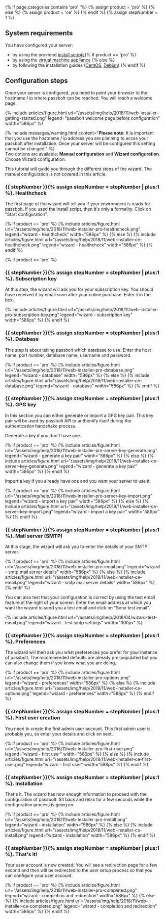 {% if page.categories contains 'pro' '%}
    {% assign product = 'pro' %}
{% else %}
    {% assign product = 'ce' %}
{% endif %}
{% assign stepNumber = 1 %}

## System requirements
You have configured your server:
- by using the provided <a href="/hosting/install/{{ product }}/install-scripts">install scripts</a>{% if product == 'pro' %}
- by using the <a href="/hosting/install/pro/vm.html">virtual machine appliance</a>
{% else %}
- by following the installation guides (<a href="/hosting/install/ce/centos-7.html">CentOS</a>, <a href="/hosting/install/ce/debian-9.html">Debian</a>)
{% endif %}

## Configuration steps
Once your server is configured, you need to point your browser to the hostname / ip where passbolt can be reached. You
will reach a welcome page.

{% include articles/figure.html
    url="/assets/img/help/2018/11/web-installer-getting-started.png"
    legend="passbolt welcome page before configuration"
    width="586px"
%}

{% include messages/warning.html
    content="**Please note:** It is important that you use the hostname / ip address you are planning to acces your passbolt
    after installation. Once your server will be configured this setting cannot be changed."
%}
<br/>
Two options are available: **Manual configuration** and **Wizard configuration**. Choose Wizard configuration.

This tutorial will guide you through the different steps of the wizard. The manual configuration is not
covered in this article.

### {{ stepNumber }}{% assign stepNumber = stepNumber | plus:1 %}. Healthcheck
The first page of the wizard will tell you if your environment is ready for passbolt. If you used the install script,
then it's only a formality. Click on "Start configuration".

{% if product == 'pro' %}
{% include articles/figure.html
    url="/assets/img/help/2018/11/web-installer-pro-healthcheck.png"
    legend="wizard - healthcheck"
    width="586px"
%}
{% else %}
{% include articles/figure.html
    url="/assets/img/help/2018/11/web-installer-ce-healthcheck.png"
    legend="wizard - healthcheck"
    width="586px"
%}
{% endif %}

{% if product == 'pro' %}
### {{ stepNumber }}{% assign stepNumber = stepNumber | plus:1 %}. Subscription key
At this step, the wizard will ask you for your subscription key. You should have received it by email soon after your online purchase.
Enter it in the box.

{% include articles/figure.html
    url="/assets/img/help/2018/11/web-installer-pro-subscription-key.png"
    legend="wizard - subscription key"
    width="586px"
%}
{% endif %}

### {{ stepNumber }}{% assign stepNumber = stepNumber | plus:1 %}. Database
This step is about telling passbolt which database to use. Enter the host name, port number, database name, username and password.

{% if product == 'pro' %}
{% include articles/figure.html
    url="/assets/img/help/2018/11/web-installer-pro-database.png"
    legend="wizard - database"
    width="586px"
%}
{% else %}
{% include articles/figure.html
    url="/assets/img/help/2018/11/web-installer-ce-database.png"
    legend="wizard - database"
    width="586px"
%}
{% endif %}

### {{ stepNumber }}{% assign stepNumber = stepNumber | plus:1 %}. GPG key
In this section you can either generate or import a GPG key pair. This key pair will be used by passbolt API to authentify itself during the
authentication handshake process.

Generate a key if you don't have one.

{% if product == 'pro' %}
{% include articles/figure.html
    url="/assets/img/help/2018/11/web-installer-pro-server-key-generate.png"
    legend="wizard - generate a key pair"
    width="586px"
%}
{% else %}
{% include articles/figure.html
    url="/assets/img/help/2018/11/web-installer-ce-server-key-generate.png"
    legend="wizard - generate a key pair"
    width="586px"
%}
{% endif %}

Import a key if you already have one and you want your server to use it.

{% if product == 'pro' %}
{% include articles/figure.html
    url="/assets/img/help/2018/11/web-installer-pro-server-key-import.png"
    legend="wizard - import a key pair"
    width="586px"
%}
{% else %}
{% include articles/figure.html
    url="/assets/img/help/2018/11/web-installer-ce-server-key-import.png"
    legend="wizard - import a key pair"
    width="586px"
%}
{% endif %}

### {{ stepNumber }}{% assign stepNumber = stepNumber | plus:1 %}. Mail server (SMTP)
At this stage, the wizard will ask you to enter the details of your SMTP server.

{% if product == 'pro' %}
{% include articles/figure.html
    url="/assets/img/help/2018/11/web-installer-pro-email.png"
    legend="wizard - smtp mail server details"
    width="586px"
%}
{% else %}
{% include articles/figure.html
    url="/assets/img/help/2018/11/web-installer-ce-email.png"
    legend="wizard - smtp mail server details"
    width="586px"
%}
{% endif %}

You can also test that your configuration is correct by using the test email feature at the right of your screen. Enter
the email address at which you want the wizard to send you a test email and click on "Send test email".

{% include articles/figure.html
    url="/assets/img/help/2018/04/wizard-test-email.png"
    legend="wizard - test smtp settings"
    width="300px"
%}

### {{ stepNumber }}{% assign stepNumber = stepNumber | plus:1 %}. Preferences
The wizard will then ask you what preferences you prefer for your instance of passbolt. The recommended defaults are already pre-populated
but you can also change them if you know what you are doing.

{% if product == 'pro' %}
{% include articles/figure.html
    url="/assets/img/help/2018/11/web-installer-pro-options.png"
    legend="wizard - preferences"
    width="586px"
%}
{% else %}
{% include articles/figure.html
    url="/assets/img/help/2018/11/web-installer-ce-options.png"
    legend="wizard - preferences"
    width="586px"
%}
{% endif %}

### {{ stepNumber }}{% assign stepNumber = stepNumber | plus:1 %}. First user creation
You need to create the first admin user account. This first admin user is probably you, so enter your details and click on next.

{% if product == 'pro' %}
{% include articles/figure.html
    url="/assets/img/help/2018/11/web-installer-pro-first-user.png"
    legend="wizard - first user"
    width="586px"
%}
{% else %}
{% include articles/figure.html
    url="/assets/img/help/2018/11/web-installer-ce-first-user.png"
    legend="wizard - first user"
    width="586px"
%}
{% endif %}

### {{ stepNumber }}{% assign stepNumber = stepNumber | plus:1 %}. Installation
That's it. The wizard has now enough information to proceed with the configuration of passbolt. Sit back and relax for a few seconds while
the configuration process is going on.

{% if product == 'pro' %}
{% include articles/figure.html
    url="/assets/img/help/2018/11/web-installer-pro-install.png"
    legend="wizard - installation"
    width="586px"
%}
{% else %}
{% include articles/figure.html
    url="/assets/img/help/2018/11/web-installer-ce-install.png"
    legend="wizard - installation"
    width="586px"
%}
{% endif %}

### {{ stepNumber }}{% assign stepNumber = stepNumber | plus:1 %}. That's it!
Your user account is now created. You will see a redirection page for a few second and then will be redirected
to the user setup process so that you can configure your user account.

{% if product == 'pro' %}
{% include articles/figure.html
    url="/assets/img/help/2018/11/web-installer-pro-completed.png"
    legend="wizard - completion and redirection"
    width="586px"
%}
{% else %}
{% include articles/figure.html
    url="/assets/img/help/2018/11/web-installer-ce-completed.png"
    legend="wizard - completion and redirection"
    width="586px"
%}
{% endif %}